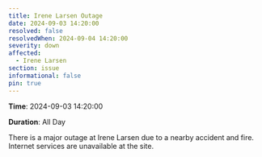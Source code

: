 ```yaml
---
title: Irene Larsen Outage
date: 2024-09-03 14:20:00
resolved: false
resolvedWhen: 2024-09-04 14:20:00
severity: down
affected:
  - Irene Larsen
section: issue
informational: false
pin: true
---
```


**Time**: 2024-09-03 14:20:00

**Duration**: All Day

There is a major outage at Irene Larsen due to a nearby accident and fire. Internet services are unavailable at the site.

